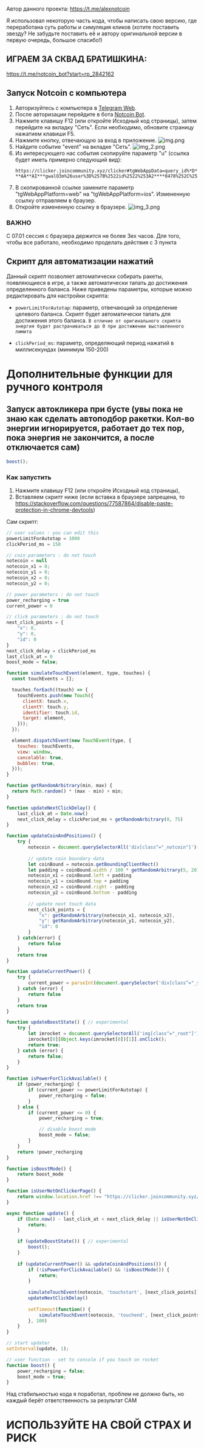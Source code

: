 Автор данного проекта: https://t.me/alexnotcoin

Я использовал некоторую часть кода, чтобы написать свою версию, где переработана суть работы и симуляция кликов (хотите поставить звезду? Не забудьте поставить её и автору оригинальной версии в первую очередь, большое спасибо!)

## ИГРАЕМ ЗА СКВАД БРАТИШКИНА:
https://t.me/notcoin_bot?start=rp_2842162

## Запуск Notcoin с компьютера

1. Авторизуйтесь с компьютера в [Telegram Web](https://web.telegram.org).
2. После авторизации перейдите в бота [Notcoin Bot](https://t.me/notcoin_bot?start=rp_2842162).
3. Нажмите клавишу F12 (или откройте Исходный код страницы), затем перейдите на вкладку "Сеть". Если необходимо, обновите страницу нажатием клавиши F5.
4. Нажмите кнопку, отвечающую за вход в приложение.
   ![img.png](img.png)
5. Найдите событие "event" на вкладке "Сеть".
![img_2.png](img_2.png)
6. Из интересующего нас события скопируйте параметр "u" (ссылка будет иметь примерно следующий вид):
   ```
   https://clicker.joincommunity.xyz/clicker#tgWebAppData=query_id%*D**GO*-**AA**AI***gwalO3m%26user%3D%257B%2522id%2522%253A2****0478%252C%2522first_name%2522%253A%2522*******%2522%252C%2522last_name%2522%253A%2522*******%2522%252C%2522username%2522%253A%2522******%2522%252C%2522language_code%2522%253A%2522ru%2522%252C%2522is_premium%2522%253Atrue%252C%2522allows_write_to_pm%2522%253Atrue%257D%26auth_date%3D170**16279%26hash%3D7dfa***db35***b593aa80f3***9858ca0649c5***cd001bf888888b770a3ff0e&tgWebAppVersion=7.0&tgWebAppPlatform=web&tgWebAppThemeParams=%7B%22bg_color%22%3A%22%23ffffff%22%2C%22button_color%22%3A%22%233390ec%22%2C%22button_text_color%22%3A%22%23ffffff%22%2C%22hint_color%22%3A%22%23707579%22%2C%22link_color%22%3A%22%2300488f%22%2C%22secondary_bg_color%22%3A%22%23f4f4f5%22%2C%22text_color%22%3A%22%23000000%22%2C%22header_bg_color%22%3A%22%23ffffff%22%2C%22accent_text_color%22%3A%22%233390ec%22%2C%22section_bg_color%22%3A%22%23ffffff%22%2C%22section_header_text_color%22%3A%22%233390ec%22%2C%22subtitle_text_color%22%3A%22%23707579%22%2C%22destructive_text_color%22%3A%22%23df3f40%22%7D
   ```
7. В скопированной ссылке замените параметр "tgWebAppPlatform=web" на "tgWebAppPlatform=ios".
Измененную ссылку отправляем в браузер.
8. Откройте измененную ссылку в браузере.
![img_3.png](img_3.png)


### ВАЖНО
C 07.01 сессия с браузера держится не более 3ех часов.
Для того, чтобы все работало, необходимо проделать действия с 3 пункта

## Скрипт для автоматизации нажатий

Данный скрипт позволяет автоматически собирать ракеты, появляющиеся в игре, а также автоматически тапать до достижения определенного баланса. Ниже приведены параметры, которые можно редактировать для настройки скрипта:

- `powerLimitForAutotap`: параметр, отвечающий за определение целевого баланса. Скрипт будет автоматически тапать для достижения этого баланса.
`В отличие от оригинального скрипта энергия будет растрачиваться до 0 при достижении выставленного лимита`

- `clickPeriod_ms`: параметр, определяющий период нажатий в миллисекундах (минимум 150-200)

# Дополнительные функции для ручного контроля
## Запуск автокликера при бусте (увы пока не знаю как сделать автоподбор ракетки. Кол-во энергии игнорируется, работает до тех пор, пока энергия не закончится, а после отключается сам)
```javascript
boost();
```

### Как запустить

1. Нажмите клавишу F12 (или откройте Исходный код страницы),
2. Вставляем скрипт ниже (если вставка в браузере запрещена, то https://stackoverflow.com/questions/77587864/disable-paste-protection-in-chrome-devtools)

Сам скрипт:
```javascript
// user values : you can edit this
powerLimitForAutotap = 1000
clickPeriod_ms = 150

// coin parameters : do not touch
notecoin = null
notecoin_x1 = 0;
notecoin_y1 = 0;
notecoin_x2 = 0;
notecoin_y2 = 0;

// power parameters : do not touch
power_recharging = true
current_power = 0

// click parameters : do not touch
next_click_points = {
    "x": 0,
    "y": 0,
    "id": 0
}
next_click_delay = clickPeriod_ms
last_click_at = 0
boost_mode = false;

function simulateTouchEvent(element, type, touches) {
  const touchEvents = [];

  touches.forEach((touch) => {
    touchEvents.push(new Touch({
      clientX: touch.x,
      clientY: touch.y,
      identifier: touch.id,
      target: element,
    }));
  });

  element.dispatchEvent(new TouchEvent(type, {
    touches: touchEvents,
    view: window,
    cancelable: true,
    bubbles: true,
  }));
}

function getRandomArbitrary(min, max) {
  return Math.random() * (max - min) + min;
}

function updateNextClickDelay() {
    last_click_at = Date.now()
    next_click_delay = clickPeriod_ms + getRandomArbitrary(0, 75)
}

function updateCoinAndPositions() {
    try {
        notecoin = document.querySelectorAll('div[class^="_notcoin"]')[0]
        
        // update coin boundary data
        let coinBound = notecoin.getBoundingClientRect()
        let padding = coinBound.width / 100 * getRandomArbitrary(5, 20)
        notecoin_x1 = coinBound.left + padding
        notecoin_y1 = coinBound.top + padding
        notecoin_x2 = coinBound.right - padding
        notecoin_y2 = coinBound.bottom - padding
    
        // update next touch data
        next_click_points = {
            "x": getRandomArbitrary(notecoin_x1, notecoin_x2),
            "y": getRandomArbitrary(notecoin_y1, notecoin_y2),
            "id": 0
        }
    } catch(error) {
        return false
    }
    return true
}

function updateCurrentPower() {
    try {
        current_power = parseInt(document.querySelector('div[class^="_scoreCurrent"]').textContent);
    } catch (error) {
        return false
    }
    return true
}

function updateBoostState() { // experimental
    try {
        let imrocket = document.querySelectorAll('img[class^="_root"]');
        imrocket[0][Object.keys(imrocket[0])[1]].onClick();
        return true;
    } catch (error) {
        return false;
    }
}

function isPowerForClickAvailable() {
    if (power_recharging) {
        if (current_power >= powerLimitForAutotap) {
            power_recharging = false;
        }
    } else {
        if (current_power <= 0) {
            power_recharging = true;

            // disable boost mode
            boost_mode = false;
        }
    }
    return !power_recharging
}

function isBoostMode() {
    return boost_mode
}

function isUserNotOnClickerPage() {
    return window.location.href !== "https://clicker.joincommunity.xyz/clicker" && !window.location.href.includes('https://clicker.joincommunity.xyz/clicker#');
}

async function update() {
    if (Date.now() - last_click_at < next_click_delay || isUserNotOnClickerPage()) {
        return;
    }

    if (updateBoostState()) { // experimental
        boost();
    }
    
    if (updateCurrentPower() && updateCoinAndPositions()) {
        if (!isPowerForClickAvailable() && !isBoostMode()) {
            return;
        }
        
        simulateTouchEvent(notecoin, 'touchstart', [next_click_points])
        updateNextClickDelay()
        
        setTimeout(function() {
            simulateTouchEvent(notecoin, 'touchend', [next_click_points])
        }, 100)
    }
}

// start updater
setInterval(update, 1);

// user function - set to console if you touch on rocket
function boost() {
    power_recharging = false;
    boost_mode = true;
}
```

Над стабильностью кода я поработал, проблем не должно быть, но каждый берёт ответственность за результат САМ
# ИСПОЛЬЗУЙТЕ НА СВОЙ СТРАХ И РИСК
